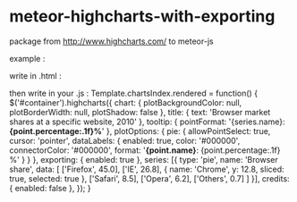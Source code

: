 meteor-highcharts-with-exporting
================================

package from http://www.highcharts.com/ to meteor-js

example :

write in .html :
<template name="chartsIndex">
  <div id="container" style="min-width: 310px; height: 400px; margin: 0 auto"></div>
</template>

then write in your .js :
Template.chartsIndex.rendered = function() {
    $('#container').highcharts({
        chart: {
            plotBackgroundColor: null,
            plotBorderWidth: null,
            plotShadow: false
        },
        title: {
            text: 'Browser market shares at a specific website, 2010'
        },
        tooltip: {
            pointFormat: '{series.name}: <b>{point.percentage:.1f}%</b>'
        },
        plotOptions: {
            pie: {
                allowPointSelect: true,
                cursor: 'pointer',
                dataLabels: {
                    enabled: true,
                    color: '#000000',
                    connectorColor: '#000000',
                    format: '<b>{point.name}</b>: {point.percentage:.1f} %'
                }
            }
        },
        exporting: {
            enabled: true
        },
        series: [{
                type: 'pie',
                name: 'Browser share',
                data: [
                    ['Firefox', 45.0],
                    ['IE', 26.8],
                    {
                        name: 'Chrome',
                        y: 12.8,
                        sliced: true,
                        selected: true
                    },
                    ['Safari', 8.5],
                    ['Opera', 6.2],
                    ['Others', 0.7]
                ]
            }],
        credits: {
            enabled: false
        },
    });
}
